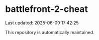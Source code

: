 # battlefront-2-cheat

Last updated: 2025-06-09 17:42:25

This repository is automatically maintained.
